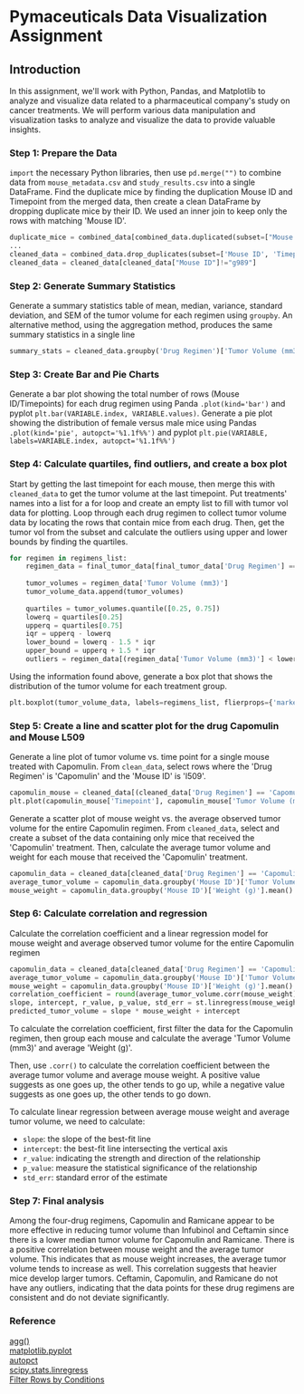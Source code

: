 # Pymaceuticals Data Visualization Assignment
## Introduction
In this assignment, we'll work with Python, Pandas, and Matplotlib to analyze and visualize data related to a pharmaceutical company's study on cancer treatments. We will perform various data manipulation and visualization tasks to analyze and visualize the data to provide valuable insights.  

### Step 1: Prepare the Data
`import` the necessary Python libraries, then use `pd.merge("")` to combine data from `mouse_metadata.csv` and `study_results.csv` into a single DataFrame. Find the duplicate mice by finding the duplication Mouse ID and Timepoint from the merged data, then create a clean DataFrame by dropping duplicate mice by their ID. We used an inner join to keep only the rows with matching 'Mouse ID'.
```python
duplicate_mice = combined_data[combined_data.duplicated(subset=["Mouse ID", "Timepoint"])]
...
cleaned_data = combined_data.drop_duplicates(subset=['Mouse ID', 'Timepoint'])
cleaned_data = cleaned_data[cleaned_data["Mouse ID"]!="g989"]
```

### Step 2: Generate Summary Statistics
Generate a summary statistics table of mean, median, variance, standard deviation, and SEM of the tumor volume for each regimen using `groupby`. An alternative method, using the aggregation method, produces the same summary statistics in a single line
```python
summary_stats = cleaned_data.groupby('Drug Regimen')['Tumor Volume (mm3)'].agg(['mean', 'median', 'var', 'std', 'sem'])
```

### Step 3: Create Bar and Pie Charts
Generate a bar plot showing the total number of rows (Mouse ID/Timepoints) for each drug regimen using Panda `.plot(kind='bar')` and pyplot `plt.bar(VARIABLE.index, VARIABLE.values)`. Generate a pie plot showing the distribution of female versus male mice using Pandas `.plot(kind='pie', autopct='%1.1f%%')` and pyplot `plt.pie(VARIABLE, labels=VARIABLE.index, autopct='%1.1f%%')`
    
### Step 4: Calculate quartiles, find outliers, and create a box plot
Start by getting the last timepoint for each mouse, then merge this with `cleaned_data` to get the tumor volume at the last timepoint. Put treatments' names into a list for a for loop and create an empty list to fill with tumor vol data for plotting. Loop through each drug regimen to collect tumor volume data by locating the rows that contain mice from each drug. Then, get the tumor vol from the subset and calculate the outliers using upper and lower bounds by finding the quartiles.
```python
for regimen in regimens_list:
    regimen_data = final_tumor_data[final_tumor_data['Drug Regimen'] == regimen]
    
    tumor_volumes = regimen_data['Tumor Volume (mm3)']
    tumor_volume_data.append(tumor_volumes)
    
    quartiles = tumor_volumes.quantile([0.25, 0.75])
    lowerq = quartiles[0.25]
    upperq = quartiles[0.75]
    iqr = upperq - lowerq
    lower_bound = lowerq - 1.5 * iqr
    upper_bound = upperq + 1.5 * iqr
    outliers = regimen_data[(regimen_data['Tumor Volume (mm3)'] < lower_bound) | (regimen_data['Tumor Volume (mm3)'] > upper_bound)]
```
Using the information found above, generate a box plot that shows the distribution of the tumor volume for each treatment group.
```python
plt.boxplot(tumor_volume_data, labels=regimens_list, flierprops={'marker': 'o', 'markerfacecolor': 'red'})
```

### Step 5: Create a line and scatter plot for the drug Capomulin and Mouse L509
Generate a line plot of tumor volume vs. time point for a single mouse treated with Capomulin. From `clean_data`, select rows where the 'Drug Regimen' is 'Capomulin' and the 'Mouse ID' is 'l509'.
```python
capomulin_mouse = cleaned_data[(cleaned_data['Drug Regimen'] == 'Capomulin') & (cleaned_data['Mouse ID'] == 'l509')]
plt.plot(capomulin_mouse['Timepoint'], capomulin_mouse['Tumor Volume (mm3)'])
```
Generate a scatter plot of mouse weight vs. the average observed tumor volume for the entire Capomulin regimen. From `cleaned_data`, select and create a subset of the data containing only mice that received the 'Capomulin' treatment. Then, calculate the average tumor volume and weight for each mouse that received the 'Capomulin' treatment. 
```python
capomulin_data = cleaned_data[cleaned_data['Drug Regimen'] == 'Capomulin']
average_tumor_volume = capomulin_data.groupby('Mouse ID')['Tumor Volume (mm3)'].mean()
mouse_weight = capomulin_data.groupby('Mouse ID')['Weight (g)'].mean()
```

### Step 6: Calculate correlation and regression
Calculate the correlation coefficient and a linear regression model for mouse weight and average observed tumor volume for the entire Capomulin regimen
```python
capomulin_data = cleaned_data[cleaned_data['Drug Regimen'] == 'Capomulin']
average_tumor_volume = capomulin_data.groupby('Mouse ID')['Tumor Volume (mm3)'].mean()
mouse_weight = capomulin_data.groupby('Mouse ID')['Weight (g)'].mean()
correlation_coefficient = round(average_tumor_volume.corr(mouse_weight), 2)
slope, intercept, r_value, p_value, std_err = st.linregress(mouse_weight, average_tumor_volume)
predicted_tumor_volume = slope * mouse_weight + intercept
```
To calculate the correlation coefficient, first filter the data for the Capomulin regimen, then group each mouse and calculate the average 'Tumor Volume (mm3)' and average 'Weight (g)'.   

Then, use `.corr()` to calculate the correlation coefficient between the average tumor volume and average mouse weight. A positive value suggests as one goes up, the other tends to go up, while a negative value suggests as one goes up, the other tends to go down.  

To calculate linear regression between average mouse weight and average tumor volume, we need to calculate:
 - `slope`: the slope of the best-fit line
 -  `intercept`: the best-fit line intersecting the vertical axis
 -  `r_value`: indicating the strength and direction of the relationship
 -  `p_value`: measure the statistical significance of the relationship
 - `std_err`: standard error of the estimate  

### Step 7:  Final analysis
Among the four-drug regimens, Capomulin and Ramicane appear to be more effective in reducing tumor volume than Infubinol and Ceftamin since there is a lower median tumor volume for Capomulin and Ramicane. There is a positive correlation between mouse weight and the average tumor volume. This indicates that as mouse weight increases, the average tumor volume tends to increase as well. This correlation suggests that heavier mice develop larger tumors. Ceftamin, Capomulin, and Ramicane do not have any outliers, indicating that the data points for these drug regimens are consistent and do not deviate significantly.  

### Reference
[agg()](https://sparkbyexamples.com/pandas/pandas-groupby-sum-examples/)  
[matplotlib.pyplot](https://matplotlib.org/stable/api/pyplot_summary.html)  
[autopct](https://stackoverflow.com/questions/6170246/how-do-i-use-matplotlib-autopct)  
[scipy.stats.linregress](https://github.com/scipy/scipy/issues/2962)  
[Filter Rows by Conditions](https://sparkbyexamples.com/pandas/pandas-filter-rows-by-conditions/)
